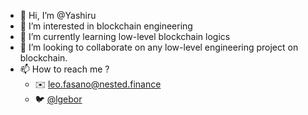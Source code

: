 - 👋 Hi, I’m @Yashiru
- 👀 I’m interested in blockchain engineering
- 🌱 I’m currently learning low-level blockchain logics
- 💞️ I’m looking to collaborate on any low-level engineering project on blockchain.
- 📫 How to reach me ?
    - ✉️ leo.fasano@nested.finance
    - 🐦 [@lgebor](https://twitter.com/lgebor)

<!---
Yashiru/Yashiru is a ✨ special ✨ repository because its `README.md` (this file) appears on your GitHub profile.
You can click the Preview link to take a look at your changes.
--->
